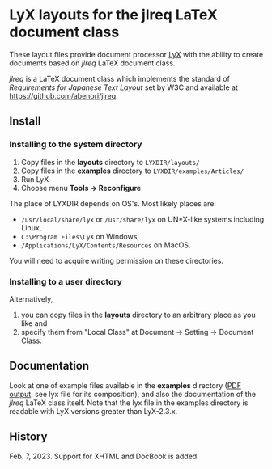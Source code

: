 # LyX layouts for the jlreq LaTeX document class

These layout files provide document processor [LyX](https://www.lyx.org/) with the ability to create documents based on *jlreq* LaTeX document class.

*jlreq* is a LaTeX document class which implements the standard of *Requirements for Japanese Text Layout* set by W3C and available at https://github.com/abenori/jlreq.

## Install

### Installing to the system directory
1. Copy files in the **layouts** directory to `LYXDIR/layouts/`
2. Copy files in the **examples** directory to `LYXDIR/examples/Articles/`
3. Run LyX
4. Choose menu **Tools -> Reconfigure**

The place of LYXDIR depends on OS's. Most likely places are:
- `/usr/local/share/lyx` or `/usr/share/lyx` on UN\*X-like systems including Linux,
- `C:\Program Files\LyX` on Windows, 
- `/Applications/LyX/Contents/Resources` on MacOS.

You will need to acquire writing permission on these directories.

### Installing to a user directory
Alternatively,
1. you can copy files in the **layouts** directory to an arbitrary place as you like and
2. specify them from "Local Class" at Document -> Setting -> Document Class.

## Documentation
Look at one of example files available in the **examples** directory ([PDF output](examples/jlreq-article-tate.pdf): see lyx file for its composition), and also the documentation of the *jlreq* LaTeX class itself. Note that the lyx file in the examples directory is readable with LyX versions greater than LyX-2.3.x.

## History
Feb. 7, 2023.  Support for XHTML and DocBook is added.
